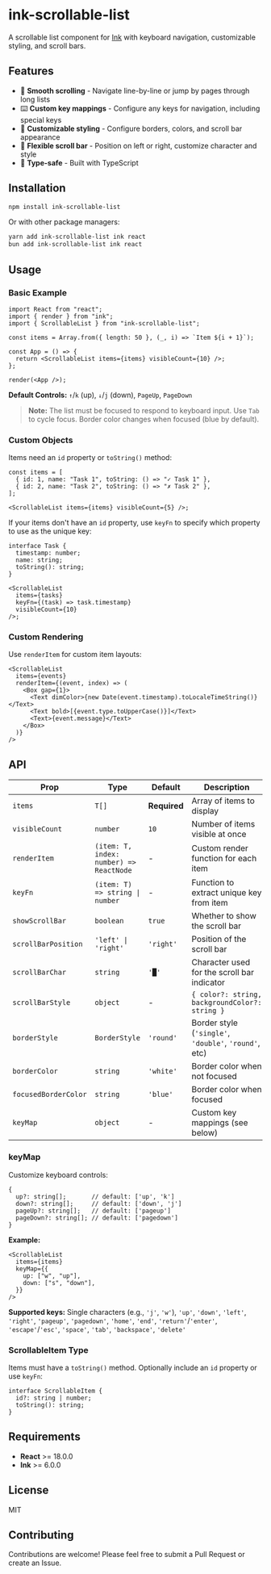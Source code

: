 # ink-scrollable-list

A scrollable list component for [Ink](https://github.com/vadimdemedes/ink) with keyboard navigation, customizable styling, and scroll bars.

## Features

- 📜 **Smooth scrolling** - Navigate line-by-line or jump by pages through long lists
- ⌨️ **Custom key mappings** - Configure any keys for navigation, including special keys
- 🎨 **Customizable styling** - Configure borders, colors, and scroll bar appearance
- 📏 **Flexible scroll bar** - Position on left or right, customize character and style
- 🎯 **Type-safe** - Built with TypeScript

## Installation

```bash
npm install ink-scrollable-list
```

Or with other package managers:

```bash
yarn add ink-scrollable-list ink react
bun add ink-scrollable-list ink react
```

## Usage

### Basic Example

```tsx
import React from "react";
import { render } from "ink";
import { ScrollableList } from "ink-scrollable-list";

const items = Array.from({ length: 50 }, (_, i) => `Item ${i + 1}`);

const App = () => {
  return <ScrollableList items={items} visibleCount={10} />;
};

render(<App />);
```

**Default Controls:** `↑`/`k` (up), `↓`/`j` (down), `PageUp`, `PageDown`

> **Note:** The list must be focused to respond to keyboard input. Use `Tab` to cycle focus. Border color changes when focused (blue by default).

### Custom Objects

Items need an `id` property or `toString()` method:

```tsx
const items = [
  { id: 1, name: "Task 1", toString: () => "✓ Task 1" },
  { id: 2, name: "Task 2", toString: () => "✗ Task 2" },
];

<ScrollableList items={items} visibleCount={5} />;
```

If your items don't have an `id` property, use `keyFn` to specify which property to use as the unique key:

```tsx
interface Task {
  timestamp: number;
  name: string;
  toString(): string;
}

<ScrollableList
  items={tasks}
  keyFn={(task) => task.timestamp}
  visibleCount={10}
/>;
```

### Custom Rendering

Use `renderItem` for custom item layouts:

```tsx
<ScrollableList
  items={events}
  renderItem={(event, index) => (
    <Box gap={1}>
      <Text dimColor>{new Date(event.timestamp).toLocaleTimeString()}</Text>
      <Text bold>[{event.type.toUpperCase()}]</Text>
      <Text>{event.message}</Text>
    </Box>
  )}
/>
```

## API

| Prop                 | Type                                    | Default      | Description                                           |
| -------------------- | --------------------------------------- | ------------ | ----------------------------------------------------- |
| `items`              | `T[]`                                   | **Required** | Array of items to display                             |
| `visibleCount`       | `number`                                | `10`         | Number of items visible at once                       |
| `renderItem`         | `(item: T, index: number) => ReactNode` | -            | Custom render function for each item                  |
| `keyFn`              | `(item: T) => string \| number`         | -            | Function to extract unique key from item              |
| `showScrollBar`      | `boolean`                               | `true`       | Whether to show the scroll bar                        |
| `scrollBarPosition`  | `'left' \| 'right'`                     | `'right'`    | Position of the scroll bar                            |
| `scrollBarChar`      | `string`                                | `'█'`        | Character used for the scroll bar indicator           |
| `scrollBarStyle`     | `object`                                | -            | `{ color?: string, backgroundColor?: string }`        |
| `borderStyle`        | `BorderStyle`                           | `'round'`    | Border style (`'single'`, `'double'`, `'round'`, etc) |
| `borderColor`        | `string`                                | `'white'`    | Border color when not focused                         |
| `focusedBorderColor` | `string`                                | `'blue'`     | Border color when focused                             |
| `keyMap`             | `object`                                | -            | Custom key mappings (see below)                       |

### keyMap

Customize keyboard controls:

```tsx
{
  up?: string[];       // default: ['up', 'k']
  down?: string[];     // default: ['down', 'j']
  pageUp?: string[];   // default: ['pageup']
  pageDown?: string[]; // default: ['pagedown']
}
```

**Example:**

```tsx
<ScrollableList
  items={items}
  keyMap={{
    up: ["w", "up"],
    down: ["s", "down"],
  }}
/>
```

**Supported keys:** Single characters (e.g., `'j'`, `'w'`), `'up'`, `'down'`, `'left'`, `'right'`, `'pageup'`, `'pagedown'`, `'home'`, `'end'`, `'return'`/`'enter'`, `'escape'`/`'esc'`, `'space'`, `'tab'`, `'backspace'`, `'delete'`

### ScrollableItem Type

Items must have a `toString()` method. Optionally include an `id` property or use `keyFn`:

```tsx
interface ScrollableItem {
  id?: string | number;
  toString(): string;
}
```

## Requirements

- **React** >= 18.0.0
- **Ink** >= 6.0.0

## License

MIT

## Contributing

Contributions are welcome! Please feel free to submit a Pull Request or create an Issue.
